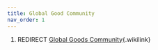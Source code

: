 ```yaml
---
title: Global Good Community
nav_order: 1
---
```


1.  REDIRECT [Global Goods
    Community](Global_Goods_Community "Global Goods Community"){.wikilink}
